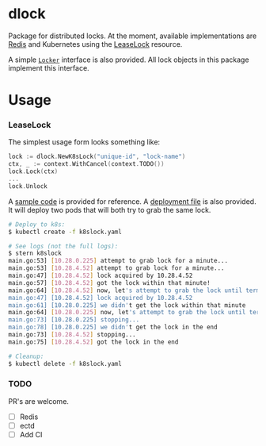 # dlock
Package for distributed locks. At the moment, available implementations are [Redis](https://redis.io/topics/distlock) and Kubernetes using the [LeaseLock](https://kubernetes.io/docs/reference/generated/kubernetes-api/v1.18/#lease-v1-coordination-k8s-io) resource.

A simple [`Locker`](https://github.com/flowerinthenight/dlock/blob/master/dlock.go) interface is also provided. All lock objects in this package implement this interface.

# Usage
### LeaseLock
The simplest usage form looks something like:
```go
lock := dlock.NewK8sLock("unique-id", "lock-name")
ctx, _ := context.WithCancel(context.TODO())
lock.Lock(ctx)
...
lock.Unlock
```

A [sample code](https://github.com/flowerinthenight/dlock/tree/master/examples/k8slock) is provided for reference. A [deployment file](https://github.com/flowerinthenight/dlock/blob/master/examples/k8slock/k8slock.yaml) is also provided. It will deploy two pods that will both try to grab the same lock.

```bash
# Deploy to k8s:
$ kubectl create -f k8slock.yaml

# See logs (not the full logs):
$ stern k8slock
main.go:53] [10.28.0.225] attempt to grab lock for a minute...
main.go:53] [10.28.4.52] attempt to grab lock for a minute...
main.go:47] [10.28.4.52] lock acquired by 10.28.4.52
main.go:57] [10.28.4.52] got the lock within that minute!
main.go:64] [10.28.4.52] now, let's attempt to grab the lock until termination
main.go:47] [10.28.4.52] lock acquired by 10.28.4.52
main.go:61] [10.28.0.225] we didn't get the lock within that minute
main.go:64] [10.28.0.225] now, let's attempt to grab the lock until termination
main.go:73] [10.28.0.225] stopping...
main.go:78] [10.28.0.225] we didn't get the lock in the end
main.go:73] [10.28.4.52] stopping...
main.go:75] [10.28.4.52] got the lock in the end

# Cleanup:
$ kubectl delete -f k8slock.yaml
```

### TODO
PR's are welcome.
- [ ] Redis
- [ ] ectd
- [ ] Add CI
